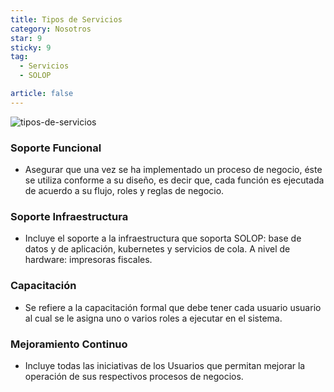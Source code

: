 ```yaml
---
title: Tipos de Servicios
category: Nosotros
star: 9
sticky: 9
tag:
  - Servicios
  - SOLOP

article: false
---
```


![tipos-de-servicios](/assets/img/about/advanced-functional-support-scheme/types-of-services.png)

### Soporte Funcional

- Asegurar que una vez se ha implementado un proceso de negocio, éste se utiliza conforme a su diseño, es decir que, cada función es ejecutada de acuerdo a su flujo, roles y reglas de negocio.

### Soporte Infraestructura

- Incluye el soporte a la infraestructura que soporta SOLOP: base de datos y de aplicación, kubernetes y servicios de cola. A nivel de hardware: impresoras fiscales.

### Capacitación

- Se refiere a la capacitación formal que debe tener cada usuario usuario al cual se le asigna uno o varios roles a ejecutar en el sistema.

### Mejoramiento Continuo

- Incluye todas las iniciativas de los Usuarios que permitan mejorar la operación de sus respectivos procesos de negocios.
